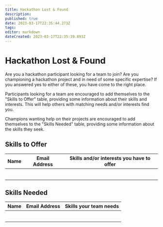 ```yaml
---
title: Hackathon Lost & Found
description: 
published: true
date: 2023-03-17T22:35:44.273Z
tags: 
editor: markdown
dateCreated: 2023-03-17T22:35:39.893Z
---
```


# Hackathon Lost & Found

Are you a hackathon participant looking for a team to join?
Are you championing a hackathon project and in need of some specific expertise?
If you answered yes to either of these, you have come to the right place.

Participants looking for a team are encouraged to add themselves to the "Skills to Offer" table, providing some information about their skills and interests. This will help others with matching needs and/or interests find you.

Champions wanting help on their projects are encouraged to add themselves to the "Skills Needed" table, providing some information about the skills they seek.

## Skills to Offer

| Name           |  Email Address  |  Skills and/or interests you have to offer   |
|----------------|-----------------|----------------------------------------------|
|                |                 |                                              |
|                |                 |                                              |
|                |                 |                                              |
|                |                 |                                              |
|                |                 |                                              |
|                |                 |                                              |

## Skills Needed

| Name           |  Email Address  |  Skills your team needs   |
|----------------|-----------------|----------------------------------------------|
|                |                 |                                              |
|                |                 |                                              |
|                |                 |                                              |
|                |                 |                                              |
|                |                 |                                              |
|                |                 |                                              |